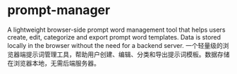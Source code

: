 # prompt-manager
A lightweight browser-side prompt word management tool that helps users create, edit, categorize and export prompt word templates. Data is stored locally in the browser without the need for a backend server. 一个轻量级的浏览器端提示词管理工具，帮助用户创建、编辑、分类和导出提示词模板。数据存储在浏览器本地，无需后端服务器。
